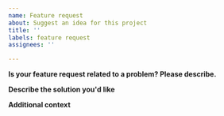 ```yaml
---
name: Feature request
about: Suggest an idea for this project
title: ''
labels: feature request
assignees: ''

---
```


**Is your feature request related to a problem? Please describe.**
<!--
  A clear and concise description of what the problem is. Ex. I'm always frustrated when [...]
-->


**Describe the solution you'd like**
<!--
  A clear and concise description of what you want to happen.
-->


**Additional context**
<!--
  Add any other context or screenshots about the feature request here.
-->

